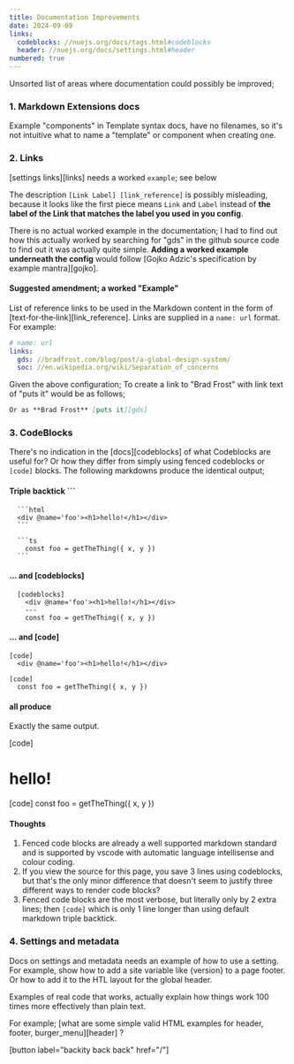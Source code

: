 ```yaml
---
title: Documentation Improvements
date: 2024-09-09
links:
  codeblocks: //nuejs.org/docs/tags.html#codeblocks
  header: //nuejs.org/docs/settings.html#header
numbered: true
---
```


Unsorted list of areas where documentation could possibly be improved;

### 1. Markdown Extensions docs 

Example "components" in Template syntax docs, have no filenames, so it's not intuitive what to name a "template" or component when creating one.

### 2. Links

[settings links][links] needs a worked `example`; see below

The description `[Link Label] [link_reference]` is possibly misleading, because it looks like the first piece means `Link` and `Label` instead of **the label of the Link that matches the label you used in you config**.

There is no actual worked example in the documentation; I had to find out how this actually worked by searching for "gds" in the github source code to find out it was actually quite simple. **Adding a worked example underneath the config** would follow [Gojko Adzic's specification by example mantra][gojko].

#### Suggested amendment; a worked "Example"

List of reference links to be used in the Markdown content in the form of [text&#8209;for&#8209;the&#8209;link][link_reference]. Links are supplied in a `name: url` format. For example:

```yaml .code
# name: url
links:
  gds: //bradfrost.com/blog/post/a-global-design-system/
  soc: //en.wikipedia.org/wiki/Separation_of_concerns
```

Given the above configuration; To create a link to "Brad Frost" with link text of "puts it" would be as follows;

```markdown
Or as **Brad Frost** [puts it][gds]
```

### 3. CodeBlocks

There's no indication in the [docs][codeblocks] of what Codeblocks are useful for? Or how they differ from simply using fenced codeblocks or `[code]` blocks. The following markdowns produce the identical output;

#### Triple backtick \`\`\`
````
  ```html
  <div @name='foo'><h1>hello!</h1></div>
  ```

  ```ts
    const foo = getTheThing({ x, y })
  ```
````

#### ... and \[codeblocks\]

````
  [codeblocks]
    <div @name='foo'><h1>hello!</h1></div>
    ---
    const foo = getTheThing({ x, y })
````

#### ... and \[code\]

````
[code]
  <div @name='foo'><h1>hello!</h1></div>

[code]
  const foo = getTheThing({ x, y })
````

#### all produce

Exactly the same output.

[code]
  <div @name='foo'><h1>hello!</h1></div>

[code]
  const foo = getTheThing({ x, y })


#### Thoughts
1. Fenced code blocks are already a well supported markdown standard and is supported by vscode with automatic language intellisense and colour coding.
2. If you view the source for this page, you save 3 lines using codeblocks, but that's the only minor difference that doesn't seem to justify three different ways to render code blocks?
3. Fenced code blocks are the most verbose, but literally only by 2 extra lines; then `[code]` which is only 1 line longer than using default markdown triple backtick.


### 4. Settings and metadata

Docs on settings and metadata needs an example of how to use a setting. For example, show how to add a site variable like {version} to a page footer. Or how to add it to the HTL layout for the global header.

Examples of real code that works, actually explain how things work 100 times more effectively than plain text.  

For example; [what are some simple valid HTML examples for header, footer, burger_menu][header] ? 


[button label="backity back back" href="/"]